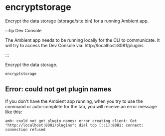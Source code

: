 # encryptstorage

Encrypt the data storage (storage/site.bin) for a running Ambient app.

:::tip Dev Console

The Ambient app needs to be running locally for the CLI to communicate. It will try to access the Dev Console via: http://localhost:8081/plugins

:::

Encrypt the data storage.

```bash
encryptstorage
```

## Error: could not get plugin names

If you don't have the Ambient app running, when you try to use the command or auto-complete for the tab, you will receive an error message like this:

```
amb: could not get plugin names: error creating client: Get "http://localhost:8081/plugins": dial tcp [::1]:8081: connect: connection refused
```